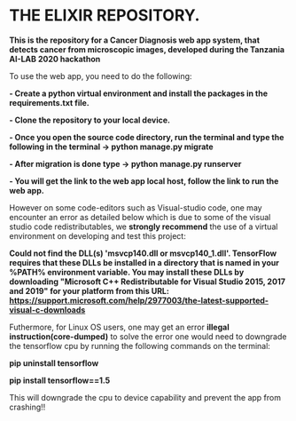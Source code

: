 # THE ELIXIR REPOSITORY.
**This is the repository for a Cancer Diagnosis web app system, that detects cancer from microscopic images, developed during the Tanzania AI-LAB  2020 hackathon**


To use the web app, you need to do the following:

**- Create a python virtual environment and install the packages in the requirements.txt file.**

**- Clone the repository to your local device.**

**- Once you open the source code directory, run the terminal and type the following in the terminal -> python manage.py migrate**

**- After migration is done type -> python manage.py runserver**

**- You will get the link to the web app local host, follow the link to run the web app.** 




However on some code-editors such as  Visual-studio code, one may encounter  an error as detailed below which is due to some of the visual studio code redistributables, we **strongly recommend** the use of a virtual environment on developing and test this project:

**Could not find the DLL(s) 'msvcp140.dll or msvcp140_1.dll'. TensorFlow requires that these DLLs be installed in a directory that is named in your %PATH% environment variable. You may install these DLLs by downloading "Microsoft C++ Redistributable for Visual Studio 2015, 2017 and 2019" for your platform from this URL: https://support.microsoft.com/help/2977003/the-latest-supported-visual-c-downloads**

Futhermore, for Linux OS users, one may get an error **illegal instruction(core-dumped)** to solve the error one would need to downgrade the tensorflow cpu by running the following commands on the terminal:

**pip uninstall tensorflow**

**pip install tensorflow==1.5**


This will downgrade the cpu to device capability and prevent the app from crashing!!

